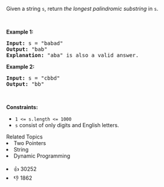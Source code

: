 <p>Given a string <code>s</code>, return <em>the longest</em> <span data-keyword="palindromic-string"><em>palindromic</em></span> <span data-keyword="substring-nonempty"><em>substring</em></span> in <code>s</code>.</p>

<p>&nbsp;</p> 
<p><strong class="example">Example 1:</strong></p>

<pre>
<strong>Input:</strong> s = "babad"
<strong>Output:</strong> "bab"
<strong>Explanation:</strong> "aba" is also a valid answer.
</pre>

<p><strong class="example">Example 2:</strong></p>

<pre>
<strong>Input:</strong> s = "cbbd"
<strong>Output:</strong> "bb"
</pre>

<p>&nbsp;</p> 
<p><strong>Constraints:</strong></p>

<ul> 
 <li><code>1 &lt;= s.length &lt;= 1000</code></li> 
 <li><code>s</code> consist of only digits and English letters.</li> 
</ul>

<div><div>Related Topics</div><div><li>Two Pointers</li><li>String</li><li>Dynamic Programming</li></div></div><br><div><li>👍 30252</li><li>👎 1862</li></div>